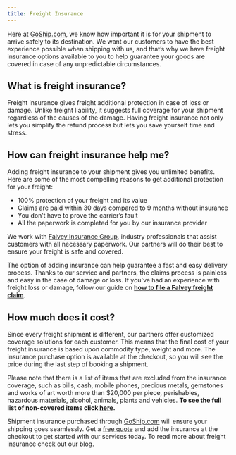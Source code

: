 ```yaml
---
title: Freight Insurance
---
```



Here at [GoShip.com](https://www.goship.com/), we know how important it is for your shipment to arrive safely to its destination. We want our customers to have the best experience possible when shipping with us, and that’s why we have freight insurance options available to you to help guarantee your goods are covered in case of any unpredictable circumstances.

## **What is freight insurance?**

Freight insurance gives freight additional protection in case of loss or damage. Unlike freight liability, it suggests full coverage for your shipment regardless of the causes of the damage. Having freight insurance not only lets you simplify the refund process but lets you save yourself time and stress.

## **How can freight insurance help me?**

Adding freight insurance to your shipment gives you unlimited benefits. Here are some of the most compelling reasons to get additional protection for your freight:

*   100% protection of your freight and its value
*   Claims are paid within 30 days compared to 9 months without insurance
*   You don’t have to prove the carrier’s fault
*   All the paperwork is completed for you by our insurance provider

We work with [Falvey Insurance Group](http://falveyshippers.com/), industry professionals that assist customers with all necessary paperwork. Our partners will do their best to ensure your freight is safe and covered.

The option of adding insurance can help guarantee a fast and easy delivery process. Thanks to our service and partners, the claims process is painless and easy in the case of damage or loss. If you’ve had an experience with freight loss or damage, follow our guide on [**how to file a Falvey freight claim**](https://www.goship.com/falvey-freight-claim/).

## **How much does it cost?**

Since every freight shipment is different, our partners offer customized coverage solutions for each customer. This means that the final cost of your freight insurance is based upon commodity type, weight and more. The insurance purchase option is available at the checkout, so you will see the price during the last step of booking a shipment.

Please note that there is a list of items that are excluded from the insurance coverage, such as bills, cash, mobile phones, precious metals, gemstones and works of art worth more than $20,000 per piece, perishables, hazardous materials, alcohol, animals, plants and vehicles. **To see the full list of non-covered items click [here](/articles/freight-insurance-non-covered-items).**

Shipment insurance purchased through [GoShip.com](https://www.goship.com/) will ensure your shipping goes seamlessly. Get a [free quote](https://beta.goship.com) and add the insurance at the checkout to get started with our services today. To read more about freight insurance check out our [blog](https://www.goship.com/blog/).













